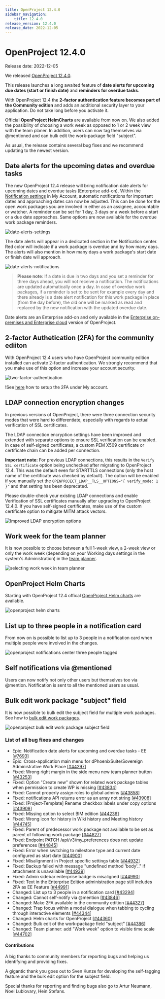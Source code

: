 ```yaml
---
title: OpenProject 12.4.0
sidebar_navigation:
    title: 12.4.0
release_version: 12.4.0
release_date: 2022-12-05
---
```


# OpenProject 12.4.0

Release date: 2022-12-05

We released [OpenProject 12.4.0](https://community.openproject.com/versions/1595).

This release launches a long awaited feature of **date alerts for upcoming due dates (start or finish date)** and **reminders for overdue tasks**.

With OpenProject 12.4 the **2-factor authentication feature becomes part of the Community edition** and adds an additional security layer to your application. Do not take long before you activate it. 

Official **OpenProject HelmCharts** are available from now on. We also added the possibility of choosing a work week as opposed to 1 or 2 week view with the team planer. In addition, users can now tag themselves via @mentioned and can bulk edit the work-package field "subject". 

As usual, the release contains several bug fixes and we recommend updating to the newest version.

## Date alerts for the upcoming dates and overdue tasks

The new OpenProject 12.4 release will bring notification date alerts for upcoming dates and overdue tasks (Enterprise add-on). Within the [Notification settings](../../user-guide/notifications/notification-settings/) in My Account, automatic notifications for important dates and approaching dates can now be adjusted. This can be done for the open work packages you are involved in either as an assignee, accountable or watcher. A reminder can be set for 1 day, 3 days or a week before a start or a due date approaches. 
Same options are now available for the overdue work package reminders. 

![date-alerts-settings](openproject-date-alerts-settings.png)

The date alerts will appear in a dedicated section in the Notification center. Red color will indicate if a work package is overdue and by how many days. The alerts will also mention in how many days a work package's start date or finish date will approach.

![date-alerts-notifications](openproject-date-alerts-notification-center.png)

>**Please note**: If a date is due in two days and you set a reminder for three days ahead, you will not receive a notification. The notifications are updated automatically once a day.
In case of overdue work packages, if a reminder is set to be sent for example every day and there already is a date alert notification for this work package in place (from the day before), the old one will be marked as read and replaced by the new notification with the updated overdue date.

Date alerts are an Enterprise add-on and only available in the [Enterprise on-premises and Enterprise cloud](https://www.openproject.org/enterprise-edition) version of OpenProject.

## 2-factor Authetication (2FA) for the community ediiton

With OpenProject 12.4 users who have OpenProject community edition installed can activate 2-factor authentication. We strongly recommend that you make use of this option and increase your account security. 

![two-factor-authentication](openproject-2-factor-authentication-community-edition.png)

!See [here](../../getting-started/my-account/#two-factor-authentication) how to setup the 2FA under My account.



## LDAP connection encryption changes

In previous versions of OpenProject, there were three connection security modes that were hard to differentiate, especially with regards to actual verification of SSL certificates.

The LDAP connection encryption settings have been improved and extended with separate options to ensure SSL verification can be enabled. In case of self-signed certificates, a custom PEM X509 certificate or certificate chain can be added per connection.

**Important note:** For previous LDAP connections, this results in the `Verify SSL certificate` option being unchecked after migrating to OpenProject 12.4. This was the default even for STARTTLS connections (only the host name of the certificate was checked by default). The option will be enabled if you manually set the `OPENPROJECT_LDAP__TLS__OPTIONS="{ verify_mode: 1 }"` and that setting has been deprecated.

Please double-check your existing LDAP connections and enable Verification of SSL certificates manually after upgrading to OpenProject 12.4.0. If you have self-signed certificates, make use of the custom certificate option to mitigate MITM attack vectors.

![Improved LDAP encryption options](ldap-encryption-options.png)

## Work week for the team planner

It is now possible to choose between a full 1-week view, a 2-week view or only the work week (depending on your Working days settings in the system's Administration) in the [team planner](../../user-guide/team-planner/).

![selecting work week in team planner](openproject-team-planner-work-week.gif)

## OpenProject Helm Charts

Starting with OpenProject 12.4 offical [OpenProject Helm charts](../../installation-and-operations/installation/helm-chart) are available.

![openproject helm charts](openproject-helm-charts.jpg)

## List up to three people in a notification card

From now on is possible to list up to 3 people in a notification card when multiple people were involved in the changes. 

![openproject notifications center three people tagged](openproject-notifications-three-users-tagged.png)

## Self notifications via @mentioned

Users can now notify not only other users but themselves too via @mention. Notification is sent to all the mentioned users as usual.

## Bulk edit work package "subject" field

It is now possible to bulk edit the subject field for multiple work packages. See how to [bulk edit work packages](../../user-guide/work-packages/edit-work-package/#bulk-edit-work-packages). 

![openproject bulk edit work package subject field](openproject-bulk-edit-subject.png)

### List of all bug fixes and changes

- Epic: Notification date alerts for upcoming and overdue tasks - EE \[[#7693](https://community.openproject.com/wp/7693)\]
- Epic: Cross-application main menu for dPhoenixSuite/Sovereign Administrative Work Place  \[[#44297](https://community.openproject.com/wp/44297)\]
- Fixed: Wrong right margin in the side menu new team planner button \[[#43253](https://community.openproject.com/wp/43253)\]
- Fixed: Option "Create new" shown for related work package tables when permission to create WP is missing \[[#43834](https://community.openproject.com/wp/43834)\]
- Fixed: Cannot properly assign roles to global admins \[[#43858](https://community.openproject.com/wp/43858)\]
- Fixed: notifications API returns error as an array not string \[[#43908](https://community.openproject.com/wp/43908)\]
- Fixed: [Project-Template] Rename checkbox labels under copy options \[[#43909](https://community.openproject.com/wp/43909)\]
- Fixed: Missing option to select BIM edition \[[#44236](https://community.openproject.com/wp/44236)\]
- Fixed: Wrong icon for history in Wiki history and Meeting history \[[#44745](https://community.openproject.com/wp/44745)\]
- Fixed: Parent of predecessor work package not available to be set as parent of following work package \[[#44827](https://community.openproject.com/wp/44827)\]
- Fixed: Endpoint PATCH /api/v3/my_preferences does not update preferences \[[#44845](https://community.openproject.com/wp/44845)\]
- Fixed: Error when switching to milestone type and current date configured as start date \[[#44900](https://community.openproject.com/wp/44900)\]
- Fixed: Misalignment in Project specific settings table  \[[#44932](https://community.openproject.com/wp/44932)\]
- Fixed: Backup failed with message "undefined method 'body'.." if attachment is unavailable \[[#44939](https://community.openproject.com/wp/44939)\]
- Fixed: Admin sidebar enterprise badge is misaligned \[[#44990](https://community.openproject.com/wp/44990)\]
- Fixed: Text in the Enterprise Edition administration page still includes 2FA as EE Feature \[[#44991](https://community.openproject.com/wp/44991)\]
- Changed: List up to 3 people in a notification card \[[#43294](https://community.openproject.com/wp/43294)\]
- Changed: Cannot self-notify via @mention \[[#43846](https://community.openproject.com/wp/43846)\]
- Changed: Make 2FA available in the community edition \[[#44327](https://community.openproject.com/wp/44327)\]
- Changed: Trap focus within a modal dialogue when tabbing to cycling through interactive elements \[[#44344](https://community.openproject.com/wp/44344)\]
- Changed: Helm charts for OpenProject \[[#44360](https://community.openproject.com/wp/44360)\]
- Changed: Bulk edit of the work-package field "subject" \[[#44386](https://community.openproject.com/wp/44386)\]
- Changed: Team planner: add "Work week" option to visible time scale \[[#44702](https://community.openproject.com/wp/44702)\]

#### Contributions
A big thanks to community members for reporting bugs and helping us identifying and providing fixes.

A gigantic thank you goes out to Sven Kunze for developing the self-tagging feature and the bulk edit option for the subject field.

Special thanks for reporting and finding bugs also go to Artur Neumann, Noel Lublovary, Hein Stefans.

